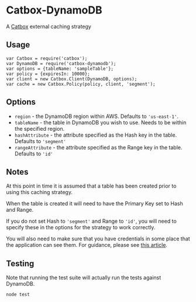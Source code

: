 Catbox-DynamoDB
===

A [Catbox](https://github.com/spumko/catbox) external caching strategy


Usage
---
    var Catbox = require('catbox');
    var DynamoDB = require('catbox-dynamodb');
    var options = {tableName: 'sampleTable'};
    var policy = {expiresIn: 10000};
    var client = new Catbox.Client(DynamoDB, options);
    var cache = new Catbox.Policy(policy, client, 'segment');


Options
---
- `region` - the DynamoDB region within AWS. Defaults to `'us-east-1'`.
- `tableName` - the table in DynamoDB you wish to use. Needs to be within the specified region.
- `hashAttribute` - the attribute specified as the Hash key in the table. Defaults to `'segment'`
- `rangeAttribute` - the attribute specified as the Range key in the table. Defaults to `'id'`

Notes
---
At this point in time it is assumed that a table has been created prior to using this caching strategy.

When the table is created it will need to have the Primary Key set to Hash and Range.

If you do not set Hash to `'segment'` and Range to `'id'`, you will need to specify these in the options for the strategy to work correctly.

You will also need to make sure that you have credentials in some place that the application can see them. For guidance, please see [this article](http://docs.aws.amazon.com/AWSJavaScriptSDK/guide/node-configuring.html).

Testing
---
Note that running the test suite will actually run the tests against DynamoDB.

`node test`